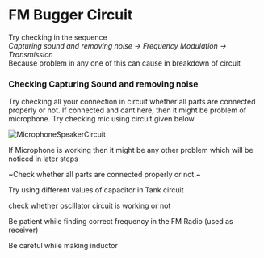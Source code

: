 # FM Bugger Circuit
Try checking in the sequence <br>
*Capturing sound and removing noise -> Frequency Modulation -> Transmission* <br>
Because problem in any one of this can cause in breakdown of circuit

### Checking Capturing Sound and removing noise
Try checking all your connection in circuit whether all parts are connected properly or not. 
If connected and cant here, then it might be problem of microphone.
Try checking mic using circuit given below

![MicrophoneSpeakerCircuit](https://user-images.githubusercontent.com/85283364/121453029-15b3b480-c9be-11eb-9262-da5e0b845c4c.png)

If Microphone is working then it might be any other problem which will be noticed in later steps

~Check whether all parts are connected properly or not.~

Try using different values of capacitor in Tank circuit

check whether oscillator circuit is working or not

Be patient while finding correct frequency in the FM Radio (used as receiver) 

Be careful while making inductor


#
